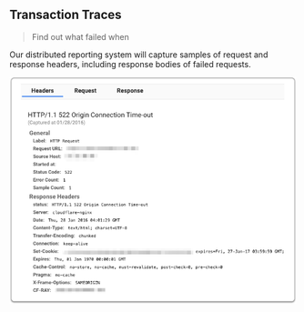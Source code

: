 ## Transaction Traces

> Find out what failed when

Our distributed reporting system will capture samples of request and response headers, including response bodies of failed requests.

![](images/traces.png)
